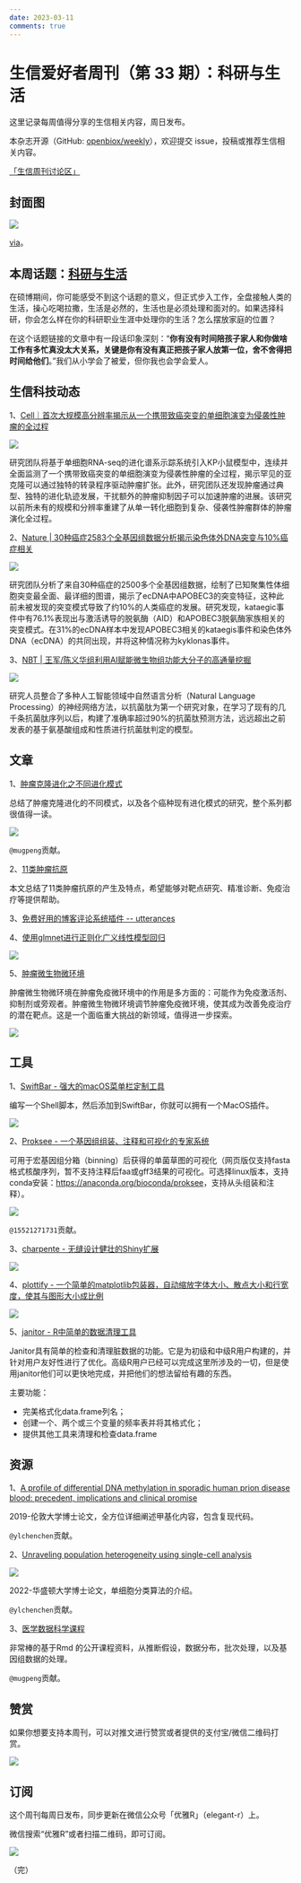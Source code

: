 ```yaml
---
date: 2023-03-11
comments: true
---
```


# 生信爱好者周刊（第 33 期）：科研与生活

这里记录每周值得分享的生信相关内容，周日发布。

本杂志开源（GitHub: [openbiox/weekly](https://github.com/openbiox/weekly)），欢迎提交 issue，投稿或推荐生信相关内容。

[「生信周刊讨论区」](https://github.com/openbiox/weekly/discussions "「生信周刊讨论区」")

## 封面图


![](https://files.mdnice.com/user/4331/bf09e96f-3b61-4f9d-b2fb-e1ca5d887695.png)


[via](https://mp.weixin.qq.com/s/SW1j7-hHMCuWg0Elrr_CBA)。

## 本周话题：[科研与生活](https://mp.weixin.qq.com/s/SW1j7-hHMCuWg0Elrr_CBA)

在硕博期间，你可能感受不到这个话题的意义，但正式步入工作，全盘接触人类的生活，操心吃喝拉撒，生活是必然的，生活也是必须处理和面对的。如果选择科研，你会怎么样在你的科研职业生涯中处理你的生活？怎么摆放家庭的位置？

在这个话题链接的文章中有一段话印象深刻：“**你有没有时间陪孩子家人和你做啥工作有多忙真没太大关系，关键是你有没有真正把孩子家人放第一位，舍不舍得把时间给他们**。”我们从小学会了被爱，但你我也会学会爱人。


## 生信科技动态

1、[Cell｜首次大规模高分辨率揭示从一个携带致癌突变的单细胞演变为侵袭性肿瘤的全过程](https://mp.weixin.qq.com/s/j_Jonrk9-b5OK8_NzMdA4g)


![](https://files.mdnice.com/user/4331/690dd6e5-625d-4bff-aafd-d929505f1519.png)

研究团队将基于单细胞RNA-seq的进化谱系示踪系统引入KP小鼠模型中，连续并全面监测了一个携带致癌突变的单细胞演变为侵袭性肿瘤的全过程，揭示罕见的亚克隆可以通过独特的转录程序驱动肿瘤扩张。此外，研究团队还发现肿瘤通过典型、独特的进化轨迹发展，干扰额外的肿瘤抑制因子可以加速肿瘤的进展。该研究以前所未有的规模和分辨率重建了从单一转化细胞到复杂、侵袭性肿瘤群体的肿瘤演化全过程。 


2、[Nature | 30种癌症2583个全基因组数据分析揭示染色体外DNA突变与10%癌症相关](https://mp.weixin.qq.com/s/vM8pj1HQJu_uFUmxM3c0ZQ)


![](https://files.mdnice.com/user/4331/fbefc866-e4cd-4a1d-91d8-a56fc0cc0d4b.png)


研究团队分析了来自30种癌症的2500多个全基因组数据，绘制了已知聚集性体细胞突变最全面、最详细的图谱，揭示了ecDNA中APOBEC3的突变特征，这种此前未被发现的突变模式导致了约10%的人类癌症的发展。研究发现，kataegic事件中有76.1%表现出与激活诱导的脱氨酶（AID）和APOBEC3脱氨酶家族相关的突变模式。在31%的ecDNA样本中发现APOBEC3相关的kataegis事件和染色体外DNA（ecDNA）的共同出现，并将这种情况称为kyklonas事件。



3、[NBT | 王军/陈义华组利用AI赋能微生物组功能大分子的高通量挖掘](https://mp.weixin.qq.com/s/E3qCaSw_FbslOUndDh1gJQ)


![](https://files.mdnice.com/user/4331/66c4724f-c4ad-4210-8a33-39969fbfbb1c.png)


研究人员整合了多种人工智能领域中自然语言分析（Natural Language Processing）的神经网络方法，以抗菌肽为第一个研究对象，在学习了现有的几千条抗菌肽序列以后，构建了准确率超过90%的抗菌肽预测方法，远远超出之前发表的基于氨基酸组成和性质进行抗菌肽判定的模型。

## 文章

1、[肿瘤克隆进化之不同进化模式](https://mp.weixin.qq.com/s/9ZsHz0SnVE9FabCHBvK5eQ)

总结了肿瘤克隆进化的不同模式，以及各个癌种现有进化模式的研究，整个系列都很值得一读。

![](https://files.mdnice.com/user/4331/1e470c00-7cfb-48ec-87f5-8eb9d1a06bd1.png)

`@mugpeng`贡献。

2、[11类肿瘤抗原](https://mp.weixin.qq.com/s/fs5mnd3HUNrPApP0gK4idA)

本文总结了11类肿瘤抗原的产生及特点，希望能够对靶点研究、精准诊断、免疫治疗等提供帮助。

3、[免费好用的博客评论系统插件 -- utterances](https://mp.weixin.qq.com/s/SYdQjQyiEmVVIb8D-or48A)


4、[使用glmnet进行正则化广义线性模型回归](https://mp.weixin.qq.com/s/aorbn6-DCV_JRILU6WCKxQ)


![](https://files.mdnice.com/user/4331/551aba49-fa8e-4427-a2de-1a60878f0e28.png)


5、[肿瘤微生物微环境](https://mp.weixin.qq.com/s/RITt-Eopb4LTk4PRM7CoQA)

肿瘤微生物微环境在肿瘤免疫微环境中的作用是多方面的：可能作为免疫激活剂、抑制剂或旁观者。肿瘤微生物微环境调节肿瘤免疫微环境，使其成为改善免疫治疗的潜在靶点。这是一个面临重大挑战的新领域，值得进一步探索。


![](https://files.mdnice.com/user/4331/83f582cf-4d84-4713-849d-e42d408cad2e.png)


## 工具

1、[SwiftBar - 强大的macOS菜单栏定制工具](https://github.com/swiftbar/SwiftBar)

编写一个Shell脚本，然后添加到SwiftBar，你就可以拥有一个MacOS插件。


![](https://files.mdnice.com/user/4331/172a3c1f-4cba-44d2-a141-dc73a8fc40b7.png)


2、[Proksee - 一个基因组组装、注释和可视化的专家系统](https://proksee.ca/)

可用于宏基因组分箱（binning）后获得的单菌草图的可视化（网页版仅支持fasta格式核酸序列，暂不支持注释后faa或gff3结果的可视化。可选择linux版本，支持conda安装：<https://anaconda.org/bioconda/proksee>，支持从头组装和注释）。


![](https://files.mdnice.com/user/4331/c5cffb7d-c32d-4b67-92c3-876d2ee0c84e.png)

`@15521271731`贡献。

3、[charpente - 无缝设计健壮的Shiny扩展](https://github.com/RinteRface/charpente)


![](https://files.mdnice.com/user/4331/dabe33ff-34a5-4387-a6ed-e59599d8c6bd.png)


4、[plottify - 一个简单的matplotlib包装器，自动缩放字体大小、散点大小和行宽度，使其与图形大小成比例](https://github.com/andrewcharlesjones/plottify)


![](https://files.mdnice.com/user/4331/c98722b0-2132-4353-8f86-ab7d4d701a5c.png)


5、[janitor - R中简单的数据清理工具](https://github.com/sfirke/janitor)

Janitor具有简单的检查和清理脏数据的功能。它是为初级和中级R用户构建的，并针对用户友好性进行了优化。高级R用户已经可以完成这里所涉及的一切，但是使用janitor他们可以更快地完成，并把他们的想法留给有趣的东西。

主要功能：

- 完美格式化data.frame列名；
- 创建一个、两个或三个变量的频率表并将其格式化；
- 提供其他工具来清理和检查data.frame


## 资源

1、[A profile of differential DNA methylation in sporadic human prion disease blood: precedent, implications and clinical promise](https://discovery.ucl.ac.uk/id/eprint/10082183/1/THESIS%20%28FINAL%20CORRECTED%20DRAFT%29.pdf)

2019-伦敦大学博士论文，全方位详细阐述甲基化内容，包含复现代码。

`@ylchenchen`贡献。

2、[Unraveling population heterogeneity using single-cell analysis](https://openscholarship.wustl.edu/cgi/viewcontent.cgi?article=3712&context=art_sci_etds)


![](https://files.mdnice.com/user/4331/a2288abc-5435-4323-99e5-aaa1d7d5e61d.png)


2022-华盛顿大学博士论文，单细胞分类算法的介绍。

`@ylchenchen`贡献。

3、[医学数据科学课程](http://genomicsclass.github.io/book/)

非常棒的基于Rmd 的公开课程资料，从推断假设，数据分布，批次处理，以及基因组数据的处理。

`@mugpeng`贡献。


## 赞赏

如果你想要支持本周刊，可以对推文进行赞赏或者提供的支付宝/微信二维码打赏。

![](https://cdn.nlark.com/yuque/0/2022/png/471931/1648291334186-bd3390be-c83c-4396-aabd-ca39f588c15d.png)

## 订阅

这个周刊每周日发布，同步更新在微信公众号「优雅R」（elegant-r）上。

微信搜索“优雅R”或者扫描二维码，即可订阅。

![](https://cdn.nlark.com/yuque/0/2022/png/471931/1648306398708-897e7ad4-6008-40f8-9200-ddee834b09a7.png)

（完）

